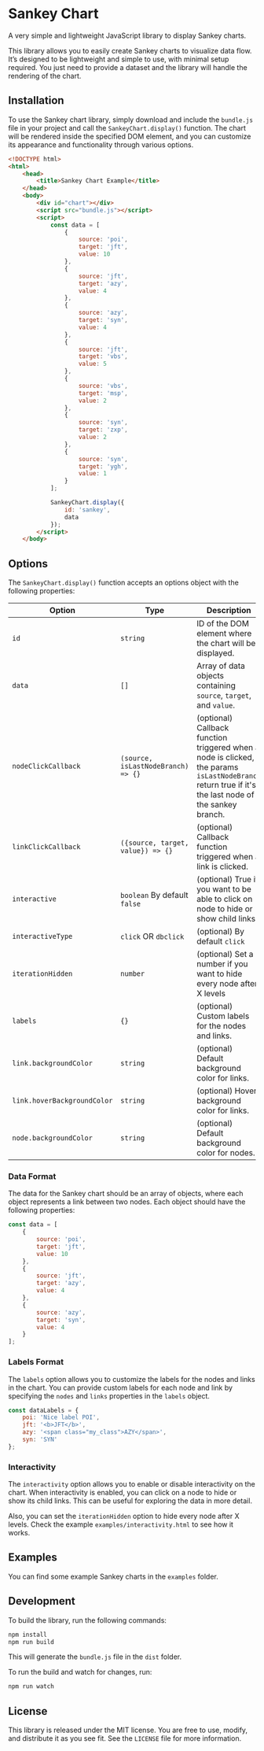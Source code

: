 # Sankey Chart

A very simple and lightweight JavaScript library to display Sankey charts.

This library allows you to easily create Sankey charts to visualize data flow. It’s designed to be lightweight and simple to use, with minimal setup required. You just need to provide a dataset and the library will handle the rendering of the chart.

## Installation

To use the Sankey chart library, simply download and include the `bundle.js` file in your project and call the `SankeyChart.display()` function. The chart will be rendered inside the specified DOM element, and you can customize its appearance and functionality through various options.

```html
<!DOCTYPE html>
<html>
	<head>
		<title>Sankey Chart Example</title>
	</head>
	<body>
		<div id="chart"></div>
		<script src="bundle.js"></script>
		<script>
			const data = [
				{
					source: 'poi',
					target: 'jft',
					value: 10
				},
				{
					source: 'jft',
					target: 'azy',
					value: 4
				},
				{
					source: 'azy',
					target: 'syn',
					value: 4
				},
				{
					source: 'jft',
					target: 'vbs',
					value: 5
				},
				{
					source: 'vbs',
					target: 'msp',
					value: 2
				},
				{
					source: 'syn',
					target: 'zxp',
					value: 2
				},
				{
					source: 'syn',
					target: 'ygh',
					value: 1
				}
			];

			SankeyChart.display({
				id: 'sankey',
				data
			});
		</script>
	</body>
```

## Options

The `SankeyChart.display()` function accepts an options object with the following properties:

| Option                      | Type                               | Description                                                                                                                                          |
|-----------------------------|------------------------------------|------------------------------------------------------------------------------------------------------------------------------------------------------|
| `id`                        | `string`                           | ID of the DOM element where the chart will be displayed.                                                                                             |
| `data`                      | `[]`                               | Array of data objects containing `source`, `target`, and `value`.                                                                                    |
| `nodeClickCallback`         | `(source, isLastNodeBranch) => {}` | (optional) Callback function triggered when a node is clicked, the params `isLastNodeBranch` return true if it's the last node of the sankey branch. |
| `linkClickCallback`         | `({source, target, value}) => {}`  | (optional) Callback function triggered when a link is clicked.                                                                                       |
| `interactive`               | `boolean` By default `false`       | (optional) True if you want to be able to click on node to hide or show child links                                                                  |
| `interactiveType`           | `click` OR `dbclick`               | (optional) By default `click`                                                                                                                        | (optional) True if you want to be able to click on node to hide or show child links |
| `iterationHidden`           | `number`                           | (optional) Set a number if you want to hide every node after X levels                                                                                |
| `labels`                    | `{}`                               | (optional) Custom labels for the nodes and links.                                                                                                    |
| `link.backgroundColor`      | `string`                           | (optional) Default background color for links.                                                                                                       |
| `link.hoverBackgroundColor` | `string`                           | (optional) Hover background color for links.                                                                                                         |
| `node.backgroundColor`      | `string`                           | (optional) Default background color for nodes.                                                                                                       |

### Data Format

The data for the Sankey chart should be an array of objects, where each object represents a link between two nodes. Each object should have the following properties:

```javascript
const data = [
    {
        source: 'poi',
        target: 'jft',
        value: 10
    },
    {
        source: 'jft',
        target: 'azy',
        value: 4
    },
    {
        source: 'azy',
        target: 'syn',
        value: 4
    }
];
```

### Labels Format

The `labels` option allows you to customize the labels for the nodes and links in the chart. You can provide custom labels for each node and link by specifying the `nodes` and `links` properties in the `labels` object.

```javascript
const dataLabels = {
    poi: 'Nice label POI',
    jft: '<b>JFT</b>',
    azy: '<span class="my_class">AZY</span>',
    syn: 'SYN'
};
```

### Interactivity

The `interactivity` option allows you to enable or disable interactivity on the chart. When interactivity is enabled, you can click on a node to hide or show its child links. This can be useful for exploring the data in more detail.

Also, you can set the `iterationHidden` option to hide every node after X levels. Check the example `examples/interactivity.html` to see how it works.

## Examples

You can find some example Sankey charts in the `examples` folder.

## Development

To build the library, run the following commands:

```bash
npm install
npm run build
```

This will generate the `bundle.js` file in the `dist` folder.

To run the build and watch for changes, run:

```bash
npm run watch
```

## License

This library is released under the MIT license. You are free to use, modify, and distribute it as you see fit. See the `LICENSE` file for more information.
